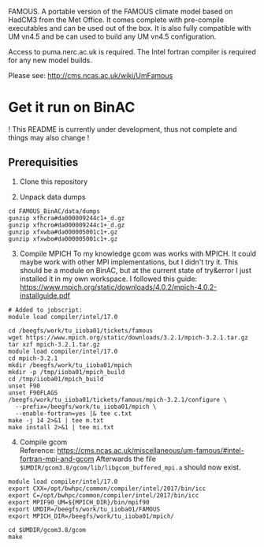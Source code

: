 FAMOUS. A portable version of the FAMOUS climate model based on HadCM3
from the Met Office. It comes complete with pre-compile executables
and can be used out of the box. It is also fully compatible with
UM vn4.5 and be can used to build any UM vn4.5 configuration.

Access to puma.nerc.ac.uk is required. The Intel fortran compiler is required
for any new model builds.

Please see: http://cms.ncas.ac.uk/wiki/UmFamous

# Get it run on BinAC

! This README is currently under development, thus not complete and things may also change !

## Prerequisities

1. Clone this repository

2. Unpack data dumps
```
cd FAMOUS_BinAC/data/dumps
gunzip xfhcra#da000009244c1+_d.gz 
gunzip xfhcro#da000009244c1+_d.gz 
gunzip xfxwba#da000005001c1+.gz 
gunzip xfxwbo#da000005001c1+.gz 
```

3. Compile MPICH
To my knowledge gcom was works with MPICH.
It could maybe work with other MPI implementations, but I didn't try it.
This should be a module on BinAC, but at the current state of try&error I just installed it in my own workspace.
I followed this guide: https://www.mpich.org/static/downloads/4.0.2/mpich-4.0.2-installguide.pdf

```
# Added to jobscript:
module load compiler/intel/17.0

cd /beegfs/work/tu_iioba01/tickets/famous
wget https://www.mpich.org/static/downloads/3.2.1/mpich-3.2.1.tar.gz
tar xzf mpich-3.2.1.tar.gz
module load compiler/intel/17.0
cd mpich-3.2.1
mkdir /beegfs/work/tu_iioba01/mpich
mkdir -p /tmp/iioba01/mpich_build
cd /tmp/iioba01/mpich_build
unset F90
unset F90FLAGS
/beegfs/work/tu_iioba01/tickets/famous/mpich-3.2.1/configure \
  --prefix=/beegfs/work/tu_iioba01/mpich \
  --enable-fortran=yes |& tee c.txt
make -j 14 2>&1 | tee m.txt
make install 2>&1 | tee mi.txt
```

4. Compile gcom</br>
Reference: https://cms.ncas.ac.uk/miscellaneous/um-famous/#intel-fortran-mpi-and-gcom
Afterwards the file `$UMDIR/gcom3.8/gcom/lib/libgcom_buffered_mpi.a` should now exist.

```
module load compiler/intel/17.0
export CXX=/opt/bwhpc/common/compiler/intel/2017/bin/icc
export C=/opt/bwhpc/common/compiler/intel/2017/bin/icc
export MPIF90_UM=${MPICH_DIR}/bin/mpif90
export UMDIR=/beegfs/work/tu_iioba01/FAMOUS
export MPICH_DIR=/beegfs/work/tu_iioba01/mpich/

cd $UMDIR/gcom3.8/gcom
make
```
